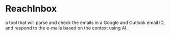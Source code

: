 # ReachInbox
a tool that will parse and check the emails in a Google and Outlook email ID, and respond to the e-mails based on the context using AI.
